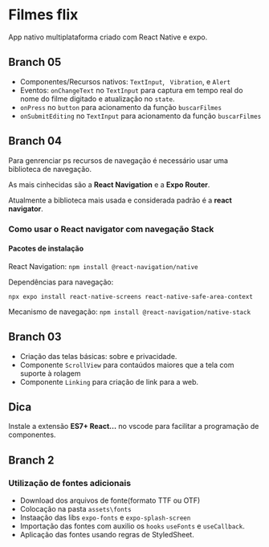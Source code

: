 # Filmes flix

App nativo multiplataforma criado com React Native e expo.

## Branch 05

- Componentes/Recursos nativos: `TextInput`, ` Vibration`, e `Alert`
- Eventos: `onChangeText` no `TextInput` para captura em tempo real do nome do filme digitado e atualização no `state`.
- `onPress` no `button` para acionamento da função `buscarFilmes`
- `onSubmitEditing` no `TextInput` para acionamento da função `buscarFilmes`

## Branch 04

Para genrenciar ps recursos de navegação é necessário usar uma biblioteca de navegação.

As mais cinhecidas são a **React Navigation** e a **Expo Router**.

Atualmente a biblioteca mais usada e considerada padrão é a **react navigator**.

### Como usar o React navigator com navegação Stack

#### Pacotes de instalação

React Navigation: `npm install @react-navigation/native`

Dependências para navegação:

`npx expo install react-native-screens react-native-safe-area-context`

Mecanismo de navegação: `npm install @react-navigation/native-stack`

## Branch 03

- Criação das telas básicas: sobre e privacidade.
- Componente `ScrollView` para contaúdos maiores que a tela com suporte à rolagem
- Componente `Linking` para criação de link para a web.

## Dica

Instale a extensão **ES7+ React...** no vscode para facilitar a programação de componentes.

## Branch 2

### Utilização de fontes adicionais

- Download dos arquivos de fonte(formato TTF ou OTF)
- Colocação na pasta `assets\fonts`
- Instaação das libs `expo-fonts` e `expo-splash-screen`
- Importação das fontes com auxilio os `hooks` `useFonts` e `useCallback`.
- Aplicação das fontes usando regras de StyledSheet.
